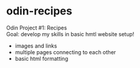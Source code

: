 # odin-recipes
Odin Project #1: Recipes  
Goal: develop my skills in basic hmtl website setup!  
- images and links
- multiple pages connecting to each other
- basic html formatting